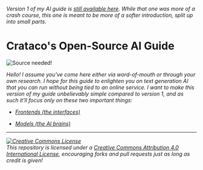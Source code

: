 *Version 1 of my AI guide is [still available here](https://github.com/Crataco/ai-guide/blob/main/guide/original.md). While that one was more of a crash course, this one is meant to be more of a softer introduction, split up into small parts.*

# Crataco's Open-Source AI Guide

![Source needed!](https://thumbs.gfycat.com/AgileHiddenAfricanhornbill-max-1mb.gif)

_Hello! I assume you've come here either via word-of-mouth or through your own research. I hope for this guide to enlighten you on text generation AI that you can run without being tied to an online service. I want to make this version of my guide unbelievably simple compared to version 1, and as such it'll focus only on these two important things:_

- _[Frontends (the interfaces)](https://github.com/Crataco/ai-guide/blob/main/guide/frontends.md)_

- _[Models (the AI brains)](https://github.com/Crataco/ai-guide/blob/main/guide/models.md)_

* * *

_<a rel="license" href="http://creativecommons.org/licenses/by/4.0/"><img alt="Creative Commons License" style="border-width:0" src="https://i.creativecommons.org/l/by/4.0/88x31.png" /></a><br />This repository is licensed under a <a rel="license" href="http://creativecommons.org/licenses/by/4.0/">Creative Commons Attribution 4.0 International License</a>, encouraging forks and pull requests just as long as credit is given!_
